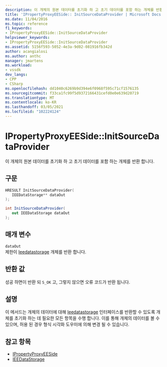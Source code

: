 ```yaml
---
description: 이 개체의 원본 데이터를 초기화 하 고 초기 데이터를 포함 하는 개체를 반환 합니다.
title: 'IPropertyProxyEESide:: InitSourceDataProvider | Microsoft Docs'
ms.date: 11/04/2016
ms.topic: reference
f1_keywords:
- IPropertyProxyEESide::InitSourceDataProvider
helpviewer_keywords:
- IPropertyProxyEESide::InitSourceDataProvider
ms.assetid: 5156f593-5052-4e3a-9d02-081916fb342d
author: acangialosi
ms.author: anthc
manager: jmartens
ms.workload:
- vssdk
dev_langs:
- CPP
- CSharp
ms.openlocfilehash: dd1040c6269b9d394e6f0968f595c71cf1576135
ms.sourcegitcommit: f33ca1fc99f5d9372166431cefd0e0e639d20719
ms.translationtype: MT
ms.contentlocale: ko-KR
ms.lasthandoff: 03/05/2021
ms.locfileid: "102224124"
---
```

# <a name="ipropertyproxyeesideinitsourcedataprovider"></a>IPropertyProxyEESide::InitSourceDataProvider
이 개체의 원본 데이터를 초기화 하 고 초기 데이터를 포함 하는 개체를 반환 합니다.

## <a name="syntax"></a>구문

```cpp
HRESULT InitSourceDataProvider(
   IEEDataStorage** dataOut
);
```

```csharp
int InitSourceDataProvider(
   out IEEDataStorage dataOut
);
```

## <a name="parameters"></a>매개 변수
`dataOut`\
제한이 [Ieedatastorage](../../../extensibility/debugger/reference/ieedatastorage.md) 개체를 반환 합니다.

## <a name="return-value"></a>반환 값
 성공 하면이 반환 되 `S_OK` 고, 그렇지 않으면 오류 코드가 반환 됩니다.

## <a name="remarks"></a>설명
 이 메서드는 개체의 데이터에 대해 [Ieedatastorage](../../../extensibility/debugger/reference/ieedatastorage.md) 인터페이스를 반환할 수 있도록 개체를 초기화 하는 데 필요한 모든 항목을 수행 합니다. 이를 통해 개체의 데이터를 볼 수 있으며, 허용 된 경우 형식 시각화 도우미에 의해 변경 될 수 있습니다.

## <a name="see-also"></a>참고 항목
- [IPropertyProxyEESide](../../../extensibility/debugger/reference/ipropertyproxyeeside.md)
- [IEEDataStorage](../../../extensibility/debugger/reference/ieedatastorage.md)
